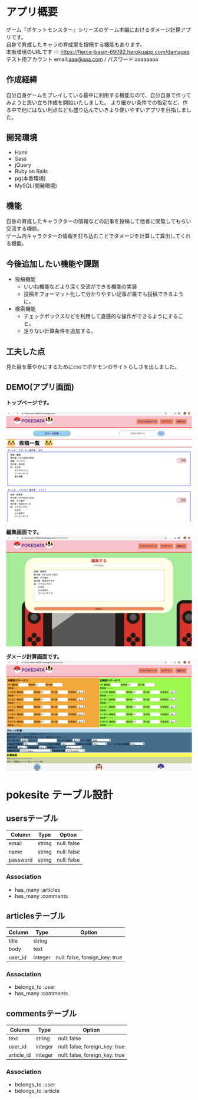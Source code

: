 # アプリ概要
  ゲーム『ポケットモンスター』シリーズのゲーム本編におけるダメージ計算アプリです。   
  自身で育成したキャラの育成案を投稿する機能もあります。  
  本販環境のURLです ⇨ https://fierce-basin-69092.herokuapp.com/damages  
  テスト用アカウント email:aaa@aaa.com  / パスワード:aaaaaaaa

## 作成経緯
  自分自身ゲームをプレイしている最中に利用する機能なので、自分自身で作ってみようと思い立ち作成を開始いたしました。
  より細かい条件での指定など、作る中で他にはない利点なども盛り込んでいきより使いやすいアプリを目指しました。

## 開発環境
- Haml
- Sass
- jQuery
- Ruby on Rails
- pg(本番環境)
- MySQL(開発環境)

## 機能
  自身の育成したキャラクターの情報などの記事を投稿して他者に閲覧してもらい交流する機能。  
  ゲーム内キャラクターの情報を打ち込むことでダメージを計算して算出してくれる機能。

## 今後追加したい機能や課題
- 投稿機能
  - いいね機能などより深く交流ができる機能の実装
  - 投稿をフォーマット化して分かりやすい記事が誰でも投稿できるように。
- 検索機能
  - チェックボックスなどを利用して直感的な操作ができるようにすること。
  - 足りない計算条件を追加する。

## 工夫した点
  見た目を華やかにするためにcssでポケモンのサイトらしさを出しました。

## DEMO(アプリ画面)
  **トップページです。**

  ![トップページ](top.png)

  **編集画面です。**
  ![編集画面](edit.png)

  **ダメージ計算画面です。**
  ![ダメージ計算機能](damage.png)

# pokesite テーブル設計
## usersテーブル
|Column|Type|Option|
|------|----|------|
|email|string|null: false|
|name|string|null: false|
|password|string|null: false|
### Association
- has_many :articles
- has_many :comments

## articlesテーブル
|Column|Type|Option|
|------|----|------|
|title|string||
|body|text||
|user_id|integer|null: false, foreign_key: true|
### Association
- belongs_to :user
- has_many :comments

## commentsテーブル
|Column|Type|Option|
|------|----|------|
|text|string|null: false|
|user_id|integer|null: false, foreign_key: true|
|article_id|integer|null: false, foreign_key: true|
### Association
- belongs_to :user
- belongs_to :article

